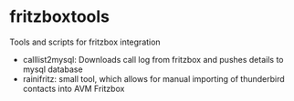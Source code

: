 fritzboxtools
=============

Tools and scripts for fritzbox integration

* calllist2mysql: Downloads call log from fritzbox and pushes details to mysql database
* rainifritz: small tool, which allows for manual importing of thunderbird contacts into AVM Fritzbox

